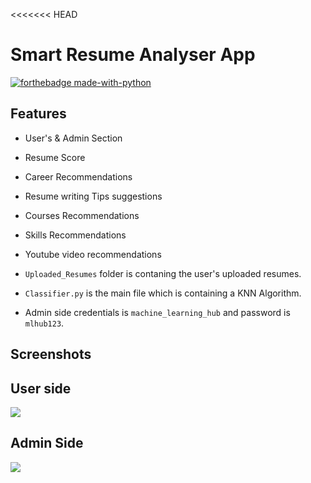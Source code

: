 <<<<<<< HEAD
# Smart Resume Analyser App

[![forthebadge made-with-python](http://ForTheBadge.com/images/badges/made-with-python.svg)](https://www.python.org/)                 


## Features
- User's & Admin Section
- Resume Score
- Career Recommendations
- Resume writing Tips suggestions
- Courses Recommendations
- Skills Recommendations
- Youtube video recommendations

- `Uploaded_Resumes` folder is contaning the user's uploaded resumes.
- `Classifier.py` is the main file which is containing a KNN Algorithm.
- Admin side credentials is `machine_learning_hub` and password is `mlhub123`. 

## Screenshots

## User side
<img src="https://github.com/Spidy20/Smart_Resume_Analyser_App/blob/master/sc1.png">

## Admin Side
<img src="https://github.com/Spidy20/Smart_Resume_Analyser_App/blob/master/sc2.png">



